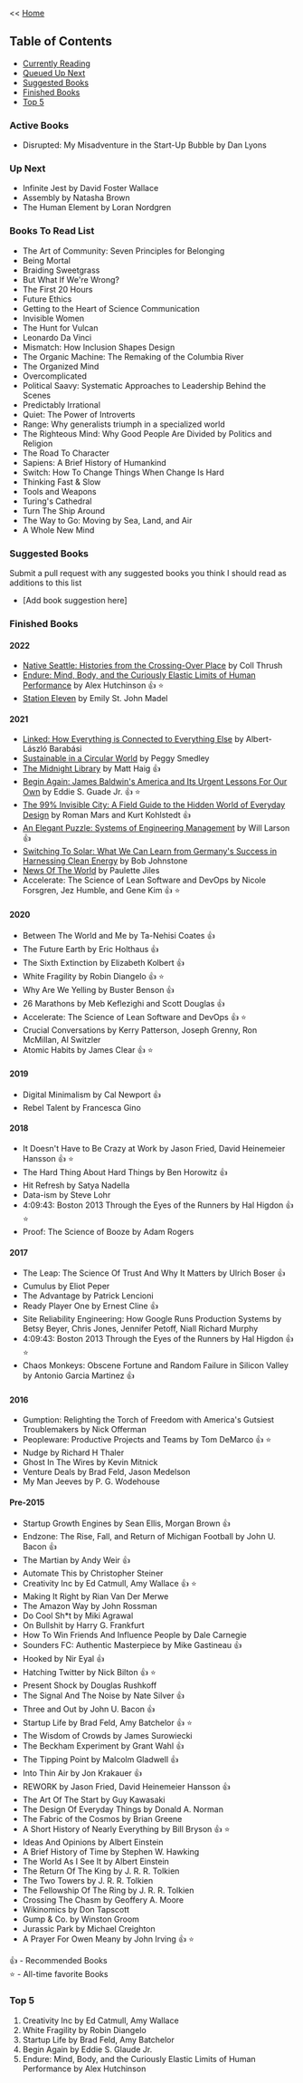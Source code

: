 << [Home](https://github.com/dubrie/public)

## Table of Contents

- [Currently Reading](#currently-reading)
- [Queued Up Next](#up-next)
- [Suggested Books](#books-to-read-list)
- [Finished Books](#finished-books)
- [Top 5](#top-5)

### Active Books
- Disrupted: My Misadventure in the Start-Up Bubble by Dan Lyons

### Up Next
- Infinite Jest by David Foster Wallace
- Assembly by Natasha Brown   
- The Human Element by Loran Nordgren  

### Books To Read List

- The Art of Community: Seven Principles for Belonging  
- Being Mortal
- Braiding Sweetgrass 
- But What If We're Wrong? 
- The First 20 Hours
- Future Ethics
- Getting to the Heart of Science Communication  
- Invisible Women
- The Hunt for Vulcan
- Leonardo Da Vinci  
- Mismatch: How Inclusion Shapes Design  
- The Organic Machine: The Remaking of the Columbia River
- The Organized Mind
- Overcomplicated
- Political Saavy: Systematic Approaches to Leadership Behind the Scenes
- Predictably Irrational
- Quiet: The Power of Introverts
- Range: Why generalists triumph in a specialized world
- The Righteous Mind: Why Good People Are Divided by Politics and Religion
- The Road To Character
- Sapiens: A Brief History of Humankind
- Switch: How To Change Things When Change Is Hard
- Thinking Fast & Slow
- Tools and Weapons
- Turing's Cathedral
- Turn The Ship Around 
- The Way to Go: Moving by Sea, Land, and Air 
- A Whole New Mind  

### Suggested Books

Submit a pull request with any suggested books you think I should read as additions to this list
- [Add book suggestion here]

### Finished Books

#### 2022
- [Native Seattle: Histories from the Crossing-Over Place](/archive/books/native-seattle.md) by Coll Thrush
- [Endure: Mind, Body, and the Curiously Elastic Limits of Human Performance](/archive/books/endure.md) by Alex Hutchinson :thumbsup: :star: 
- [Station Eleven](/archive/books/station-eleven.md) by Emily St. John Madel  


#### 2021
- [Linked: How Everything is Connected to Everything Else](/archive/books/sustainable-in-a-circular-world.md) by Albert-László Barabási  
- [Sustainable in a Circular World](/archive/books/sustainable-in-a-circular-world.md) by Peggy Smedley  
- [The Midnight Library](/archive/books/the-midnight-library.md) by Matt Haig :thumbsup:
- [Begin Again:  James Baldwin's America and Its Urgent Lessons For Our Own](/archive/books/begin-again.md) by Eddie S. Guade Jr. :thumbsup: :star:
- [The 99% Invisible City: A Field Guide to the Hidden World of Everyday Design](/archive/books/the-99-invisible-city.md) by Roman Mars and Kurt Kohlstedt :thumbsup:
- [An Elegant Puzzle: Systems of Engineering Management](/archive/books/an-elegant-puzzle.md) by Will Larson :thumbsup:
- [Switching To Solar: What We Can Learn from Germany's Success in Harnessing Clean Energy](/archive/books/switching-to-solar.md) by Bob Johnstone  
- [News Of The World](/archive/books/news-of-the-world.md) by Paulette Jiles
- Accelerate: The Science of Lean Software and DevOps by Nicole Forsgren, Jez Humble, and Gene Kim :thumbsup: :star:

#### 2020
- Between The World and Me by Ta-Nehisi Coates :thumbsup:
- The Future Earth by Eric Holthaus :thumbsup:
- The Sixth Extinction by Elizabeth Kolbert :thumbsup:
- White Fragility by Robin Diangelo :thumbsup: :star:
- Why Are We Yelling by Buster Benson :thumbsup:
- 26 Marathons by Meb Keflezighi and Scott Douglas :thumbsup:
- Accelerate: The Science of Lean Software and DevOps :thumbsup: :star:
- Crucial Conversations by Kerry Patterson, Joseph Grenny, Ron McMillan, Al Switzler  
- Atomic Habits by James Clear :thumbsup: :star: 

#### 2019
- Digital Minimalism by Cal Newport :thumbsup:
- Rebel Talent by Francesca Gino  

#### 2018
- It Doesn't Have to Be Crazy at Work by Jason Fried, David Heinemeier Hansson :thumbsup: :star: 
- The Hard Thing About Hard Things by Ben Horowitz :thumbsup:   
- Hit Refresh by Satya Nadella  
- Data-ism by Steve Lohr  
- 4:09:43: Boston 2013 Through the Eyes of the Runners by Hal Higdon :thumbsup: :star:   
- Proof: The Science of Booze by Adam Rogers  

#### 2017
- The Leap: The Science Of Trust And Why It Matters by Ulrich Boser :thumbsup:  
- Cumulus by Eliot Peper  
- The Advantage by Patrick Lencioni  
- Ready Player One by Ernest Cline :thumbsup:  
- Site Reliability Engineering: How Google Runs Production Systems by Betsy Beyer, Chris Jones, Jennifer Petoff, Niall Richard Murphy
- 4:09:43: Boston 2013 Through the Eyes of the Runners by Hal Higdon :thumbsup: :star:  
- Chaos Monkeys: Obscene Fortune and Random Failure in Silicon Valley by Antonio Garcia Martinez :thumbsup:   

#### 2016
- Gumption: Relighting the Torch of Freedom with America's Gutsiest Troublemakers by Nick Offerman
- Peopleware: Productive Projects and Teams by Tom DeMarco :thumbsup: :star:
- Nudge by Richard H Thaler
- Ghost In The Wires by Kevin Mitnick
- Venture Deals by Brad Feld, Jason Medelson
- My Man Jeeves by P. G. Wodehouse

#### Pre-2015
- Startup Growth Engines by Sean Ellis, Morgan Brown :thumbsup:
- Endzone: The Rise, Fall, and Return of Michigan Football by John U. Bacon :thumbsup:
- The Martian by Andy Weir :thumbsup:
- Automate This by Christopher Steiner
- Creativity Inc by Ed Catmull, Amy Wallace :thumbsup: :star:
- Making It Right by Rian Van Der Merwe
- The Amazon Way by John Rossman
- Do Cool Sh*t by Miki Agrawal
- On Bullshit by Harry G. Frankfurt
- How To Win Friends And Influence People by Dale Carnegie
- Sounders FC: Authentic Masterpiece by Mike Gastineau :thumbsup:
- Hooked by Nir Eyal :thumbsup:
- Hatching Twitter by Nick Bilton :thumbsup: :star:
- Present Shock by Douglas Rushkoff
- The Signal And The Noise by Nate Silver :thumbsup:
- Three and Out by John U. Bacon :thumbsup:
- Startup Life by Brad Feld, Amy Batchelor :thumbsup: :star:
- The Wisdom of Crowds by James Surowiecki
- The Beckham Experiment by Grant Wahl :thumbsup:
- The Tipping Point by Malcolm Gladwell :thumbsup:
- Into Thin Air by Jon Krakauer :thumbsup:
- REWORK by Jason Fried, David Heinemeier Hansson :thumbsup:
- The Art Of The Start by Guy Kawasaki
- The Design Of Everyday Things by Donald A. Norman
- The Fabric of the Cosmos by Brian Greene
- A Short History of Nearly Everything by Bill Bryson :thumbsup: :star:
- Ideas And Opinions by Albert Einstein
- A Brief History of Time by Stephen W. Hawking
- The World As I See It by Albert Einstein
- The Return Of The King by J. R. R. Tolkien
- The Two Towers by J. R. R. Tolkien
- The Fellowship Of The Ring by J. R. R. Tolkien
- Crossing The Chasm by Geoffery A. Moore
- Wikinomics by Don Tapscott
- Gump & Co. by Winston Groom
- Jurassic Park by Michael Creighton
- A Prayer For Owen Meany by John Irving :thumbsup: :star:

:thumbsup: - Recommended Books  
:star: - All-time favorite Books  

### Top 5

1. Creativity Inc by Ed Catmull, Amy Wallace
1. White Fragility by Robin Diangelo
1. Startup Life by Brad Feld, Amy Batchelor
1. Begin Again by Eddie S. Glaude Jr.
1. Endure: Mind, Body, and the Curiously Elastic Limits of Human Performance by Alex Hutchinson
